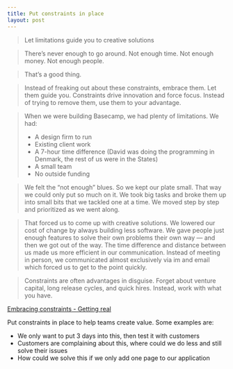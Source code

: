 ```yaml
---
title: Put constraints in place
layout: post
---
```


> Let limitations guide you to creative solutions

> There’s never enough to go around. Not enough time. Not enough money. Not enough people.

> That’s a good thing.

> Instead of freaking out about these constraints, embrace them. Let them guide you. Constraints drive innovation and force focus. Instead of trying to remove them, use them to your advantage.

> When we were building Basecamp, we had plenty of limitations. We had:
>
> - A design firm to run
> - Existing client work
> - A 7-hour time difference (David was doing the programming in Denmark, the rest of us were in the States)
> - A small team
> - No outside funding

> We felt the “not enough” blues. So we kept our plate small. That way we could only put so much on it. We took big tasks and broke them up into small bits that we tackled one at a time. We moved step by step and prioritized as we went along.

> That forced us to come up with creative solutions. We lowered our cost of change by always building less software. We gave people just enough features to solve their own problems their own way — and then we got out of the way. The time difference and distance between us made us more efficient in our communication. Instead of meeting in person, we communicated almost exclusively via im and email which forced us to get to the point quickly.

> Constraints are often advantages in disguise. Forget about venture capital, long release cycles, and quick hires. Instead, work with what you have.

[Embracing constraints - Getting real](https://basecamp.com/gettingreal/03.4-embrace-constraints)

Put constraints in place to help teams create value. Some examples are:

- We only want to put 3 days into this, then test it with customers
- Customers are complaining about this, where could we do less and still solve their issues
- How could we solve this if we only add one page to our application
